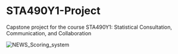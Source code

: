 # STA490Y1-Project
Capstone project for the course STA490Y1: Statistical Consultation, Communication, and Collaboration


![NEWS_Scoring_system](https://user-images.githubusercontent.com/66647718/202897301-b404f660-0d6c-4791-897c-88f582b4e61b.jpg)
